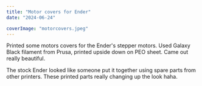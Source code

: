```yaml
---
title: "Motor covers for Ender"
date: "2024-06-24"

coverImage: "motorcovers.jpeg"
---
```

<!--more-->
Printed some motors covers for the Ender's stepper motors. Used Galaxy Black filament from Prusa, printed upside down on PEO sheet. Came out really beautiful. 

The stock Ender looked like someone put it together using spare parts from other printers. These printed parts really changing up the look haha. 